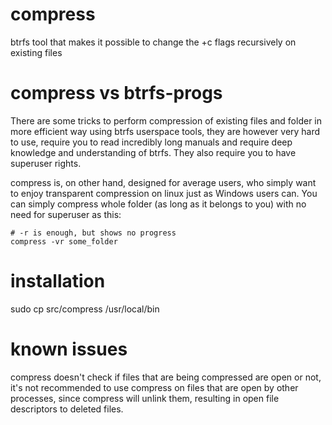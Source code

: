 # compress
btrfs tool that makes it possible to change the +c flags recursively on existing files

# compress vs btrfs-progs
There are some tricks to perform compression of existing files and folder in more efficient way using btrfs userspace tools,
they are however very hard to use, require you to read incredibly long manuals and require deep knowledge and understanding
of btrfs. They also require you to have superuser rights.

compress is, on other hand, designed for average users, who simply want to enjoy transparent compression on linux just as Windows
users can. You can simply compress whole folder (as long as it belongs to you) with no need for superuser as this:

```
# -r is enough, but shows no progress
compress -vr some_folder
```

# installation
sudo cp src/compress /usr/local/bin

# known issues
compress doesn't check if files that are being compressed are open or not, it's not recommended to use compress on files that are open by other processes, since compress will unlink them, resulting in open file descriptors to deleted files.

